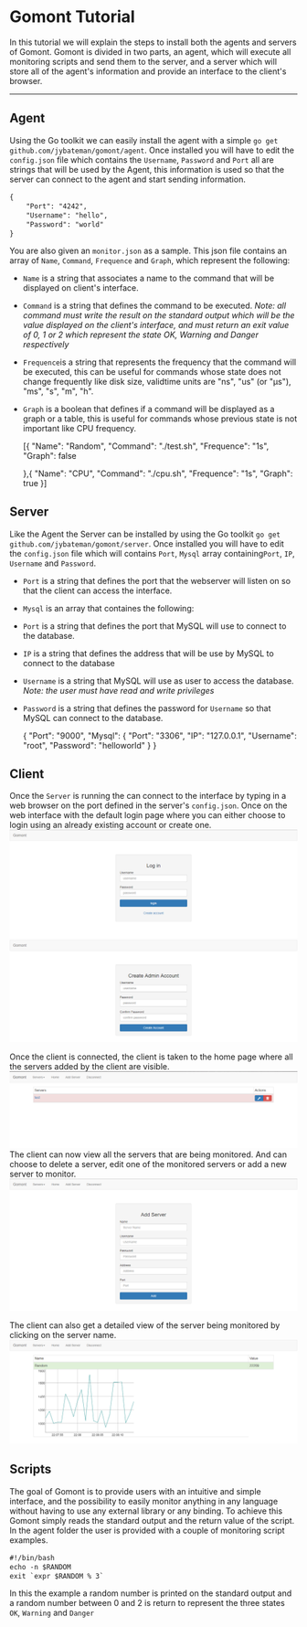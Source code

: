Gomont Tutorial
===================


In this tutorial we will explain the steps to install both the agents and servers of Gomont. Gomont is divided in two parts, an agent, which will execute all monitoring scripts and send them to the server, and a server which will store all of the agent's information and provide an interface to the client's browser.

----------


Agent
--------------------
Using the Go toolkit we can easily install the agent with a simple 
`go get github.com/jybateman/gomont/agent`.
Once installed you will have to edit the `config.json` file which contains the `Username`, `Password` and `Port` all are strings that will be used by the Agent, this information is used so that the server can connect to the agent and start sending information.

    {
        "Port": "4242",
        "Username": "hello",
        "Password": "world"
    }

You are also given an `monitor.json` as a sample. This json file contains an array of  `Name`, `Command`, `Frequence` and `Graph`, which represent the following:

 - `Name` is a string that associates a name to the command that will be displayed on client's interface.
 - `Command` is a string that defines the command to be executed.  *Note: all command must write the result on the standard output which will be the value displayed on the client's interface, and must return an exit value of 0, 1 or 2 which represent the state OK, Warning and Danger respectively*
 - `Frequence`is a string that represents the frequency that the command will be executed, this can be useful for commands whose state does not change frequently like disk size, validtime units are "ns", "us" (or "µs"), "ms", "s", "m", "h".
 - `Graph` is a boolean that defines if a command will be displayed as a graph or a table, this is useful for commands whose previous state is not important like CPU frequency.

    [{
        "Name": "Random",
        "Command": "./test.sh",
        "Frequence": "1s",
        "Graph": false
    
    },{
        "Name": "CPU",
        "Command": "./cpu.sh",
        "Frequence": "1s",
        "Graph": true
    }]

Server
--------------------
Like the Agent the Server can be installed by using the Go toolkit `go get github.com/jybateman/gomont/server`.
Once installed you will have to edit the `config.json` file which will contains `Port`, `Mysql` array containing`Port`, `IP`, `Username` and `Password`.

 - `Port` is a string that defines the port that the webserver will listen on so that the client can access the interface.
 - `Mysql` is an array that containes the following:
  - `Port` is a string that defines the port that MySQL will use to connect to the database.
  - `IP` is a string that defines the address that will be use by MySQL to connect to the database
  - `Username` is a string that MySQL will use as user to access the database. *Note: the user must have read and write privileges*
  - `Password` is a string that defines the password for `Username` so that MySQL can connect to the database.

  

      {
            "Port": "9000",
            "Mysql": {
                "Port": "3306",
                "IP": "127.0.0.1",
                "Username": "root",
                "Password": "helloworld"
            }
        }

Client
--------------------
Once the `Server` is running the can connect to the interface by typing in a web browser on the port defined in the server's `config.json`.
Once on the web interface with the default login page where you can either choose to login using an already existing account or create one.
![enter image description here](https://raw.githubusercontent.com/jybateman/gomont/master/screenshot/login.PNG)![enter image description here](https://raw.githubusercontent.com/jybateman/gomont/master/screenshot/signup.PNG)

Once the client is connected, the client is taken to the home page where all the servers added by the client are visible.
![enter image description here](https://raw.githubusercontent.com/jybateman/gomont/master/screenshot/home+server.PNG)
The client can now view all the servers that are being monitored. And can choose to delete a server, edit one of the monitored servers or add a new server to monitor.
![enter image description here](https://raw.githubusercontent.com/jybateman/gomont/master/screenshot/add_server.PNG)

The client can also get a detailed view of the server being monitored by clicking on the server name.
![enter image description here](https://raw.githubusercontent.com/jybateman/gomont/master/screenshot/server_detail_view.PNG)

Scripts
--------------------
The goal of Gomont is to provide users with an intuitive and simple interface, and the possibility to easily monitor anything in any language without having to use any external library or any binding. To achieve this Gomont simply reads the standard output and the return value of the script. 
In the agent folder the user is provided with a couple of monitoring script examples.

    #!/bin/bash
    echo -n $RANDOM
    exit `expr $RANDOM % 3` 
In this the example a random number is printed on the standard output and a random number between 0 and 2 is return to represent the three states `OK`, `Warning` and `Danger`

